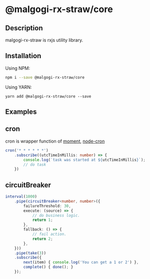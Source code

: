 # @malgogi-rx-straw/core

## Description

malgogi-rx-straw is rxjs utility library.


## Installation

Using NPM:

```bash
npm i --save @malgogi-rx-straw/core
```

Using YARN:
```
yarn add @malgogi-rx-straw/core --save
```

## Examples

## cron

cron is wrapper function of [moment](https://www.npmjs.com/package/moment), [node-cron](https://www.npmjs.com/package/node-cron)

```typescript
cron('* * * * * *')
    .subscribe((utcTimeInMillis: number) => {
        console.log(`task was started at ${utcTimeInMillis}`);
        // do task
    })
```

## circuitBreaker

```typescript
interval(1000)
    .pipe(circuitBreaker<number, number>({
        failureThreshold: 30,
        execute: (source) => {
            // do business logic.
            return 1;
        },
        fallback: () => {
            // fail action.
            return 2;
        },
    }))
    .pipe(take(3))
    .subscribe({
        next(item) { console.log('You can get a 1 or 2') },
        complete() { done(); }
    });
```

